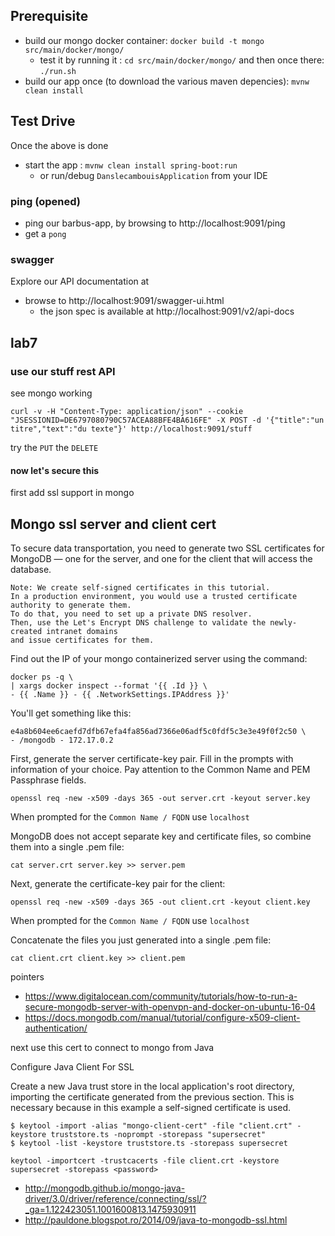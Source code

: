 

## Prerequisite

* build our mongo docker container: `docker build -t mongo src/main/docker/mongo/`
  * test it by running it : `cd src/main/docker/mongo/` and then once there: `./run.sh`
* build our app once (to download the various maven depencies): `mvnw clean install`


## Test Drive
Once the above is done

* start the app : `mvnw clean install spring-boot:run`
  * or run/debug `DanslecambouisApplication` from your IDE  


### ping (opened)

* ping our barbus-app, by browsing to http://localhost:9091/ping
* get a `pong`

### swagger

Explore our API documentation at
* browse to http://localhost:9091/swagger-ui.html
  * the json spec is available at http://localhost:9091/v2/api-docs

## lab7 

### use our stuff rest API

see mongo working

    curl -v -H "Content-Type: application/json" --cookie "JSESSIONID=DE6797080790C57ACEA88BFE4BA616FE" -X POST -d '{"title":"un titre","text":"du texte"}' http://localhost:9091/stuff

try the `PUT` the `DELETE`

#### now let's secure this

first add ssl support in mongo

## Mongo ssl server and client cert

To secure data transportation, you need to generate two SSL certificates for MongoDB 
— one for the server, and one for the client that will access the database.

    Note: We create self-signed certificates in this tutorial. 
    In a production environment, you would use a trusted certificate authority to generate them.
    To do that, you need to set up a private DNS resolver. 
    Then, use the Let's Encrypt DNS challenge to validate the newly-created intranet domains 
    and issue certificates for them.

Find out the IP of your mongo containerized server using the command:

    docker ps -q \
    | xargs docker inspect --format '{{ .Id }} \
    - {{ .Name }} - {{ .NetworkSettings.IPAddress }}'
    
You'll get something like this:

    e4a8b604ee6caefd7dfb67efa4fa856ad7366e06adf5c0fdf5c3e3e49f0f2c50 \
    - /mongodb - 172.17.0.2

First, generate the server certificate-key pair. 
Fill in the prompts with information of your choice. Pay attention to the Common Name and PEM Passphrase fields.

    openssl req -new -x509 -days 365 -out server.crt -keyout server.key
      
When prompted for the `Common Name / FQDN` use `localhost`

MongoDB does not accept separate key and certificate files, so combine them into a single .pem file:

    cat server.crt server.key >> server.pem

Next, generate the certificate-key pair for the client:

    openssl req -new -x509 -days 365 -out client.crt -keyout client.key

When prompted for the `Common Name / FQDN` use `localhost`

Concatenate the files you just generated into a single .pem file:

    cat client.crt client.key >> client.pem




pointers

* https://www.digitalocean.com/community/tutorials/how-to-run-a-secure-mongodb-server-with-openvpn-and-docker-on-ubuntu-16-04
* https://docs.mongodb.com/manual/tutorial/configure-x509-client-authentication/

next use this cert to connect to mongo from Java

Configure Java Client For SSL

Create a new Java trust store in the local application's root directory, importing the certificate generated from the previous section. This is necessary because in this example a self-signed certificate is used.

    $ keytool -import -alias "mongo-client-cert" -file "client.crt" -keystore truststore.ts -noprompt -storepass "supersecret"
    $ keytool -list -keystore truststore.ts -storepass supersecret
    
    keytool -importcert -trustcacerts -file client.crt -keystore supersecret -storepass <password>


* http://mongodb.github.io/mongo-java-driver/3.0/driver/reference/connecting/ssl/?_ga=1.122423051.1001600813.1475930911
* http://pauldone.blogspot.ro/2014/09/java-to-mongodb-ssl.html




